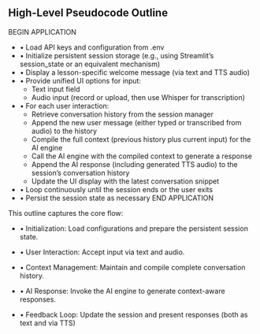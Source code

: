 ## High-Level Pseudocode Outline

 BEGIN APPLICATION
  - • Load API keys and configuration from .env
  - • Initialize persistent session storage (e.g., using Streamlit’s session_state or an equivalent mechanism)
  - • Display a lesson-specific welcome message (via text and TTS audio)
  - • Provide unified UI options for input:
      - Text input field
      - Audio input (record or upload, then use Whisper for transcription)
  - • For each user interaction:
      - Retrieve conversation history from the session manager
      - Append the new user message (either typed or transcribed from audio) to the history
      - Compile the full context (previous history plus current input) for the AI engine
      - Call the AI engine with the compiled context to generate a response
      - Append the AI response (including generated TTS audio) to the session’s conversation history
      - Update the UI display with the latest conversation snippet
  - • Loop continuously until the session ends or the user exits
  - • Persist the session state as necessary
 END APPLICATION

This outline captures the core flow:

 - • Initialization: Load configurations and prepare the persistent session state.

 - • User Interaction: Accept input via text and audio.

 - • Context Management: Maintain and compile complete conversation history.

 -  • AI Response: Invoke the AI engine to generate context-aware responses.

 - • Feedback Loop: Update the session and present responses (both as text and via TTS)